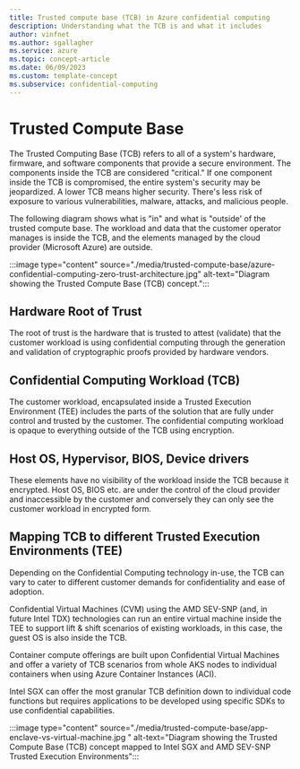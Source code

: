 ```yaml
---
title: Trusted compute base (TCB) in Azure confidential computing
description: Understanding what the TCB is and what it includes
author: vinfnet
ms.author: sgallagher
ms.service: azure
ms.topic: concept-article
ms.date: 06/09/2023
ms.custom: template-concept
ms.subservice: confidential-computing
---
```

# Trusted Compute Base

The Trusted Computing Base (TCB) refers to all of a system's hardware, firmware, and software components that provide a secure environment. The components inside the TCB are considered "critical." If one component inside the TCB is compromised, the entire system's security may be jeopardized. A lower TCB means higher security. There's less risk of exposure to various vulnerabilities, malware, attacks, and malicious people.


The following diagram shows what is "in" and what is "outside' of the trusted compute base. The workload and data that the customer operator manages is inside the TCB, and the elements managed by the cloud provider (Microsoft Azure) are outside. 


:::image type="content" source="./media/trusted-compute-base/azure-confidential-computing-zero-trust-architecture.jpg" alt-text="Diagram showing the Trusted Compute Base (TCB) concept.":::


## Hardware Root of Trust

The root of trust is the hardware that is trusted to attest (validate) that the customer workload is using confidential computing through the generation and validation of cryptographic proofs provided by hardware vendors.

## Confidential Computing Workload (TCB)

The customer workload, encapsulated inside a Trusted Execution Environment (TEE) includes the parts of the solution that are fully under control and trusted by the customer. The confidential computing workload is opaque to everything outside of the TCB using encryption.

## Host OS, Hypervisor, BIOS, Device drivers

These elements have no visibility of the workload inside the TCB because it encrypted. Host OS, BIOS etc. are under the control of the cloud provider and inaccessible by the customer and conversely they can only see the customer workload in encrypted form.

## Mapping TCB to different Trusted Execution Environments (TEE)

Depending on the Confidential Computing technology in-use, the TCB can vary to cater to different customer demands for confidentiality and ease of adoption.

Confidential Virtual Machines (CVM) using the AMD SEV-SNP (and, in future Intel TDX) technologies can run an entire virtual machine inside the TEE to support lift & shift scenarios of existing workloads, in this case, the guest OS is also inside the TCB.

Container compute offerings are built upon Confidential Virtual Machines and offer a variety of TCB scenarios from whole AKS nodes to individual containers when using Azure Container Instances (ACI).

Intel SGX can offer the most granular TCB definition down to individual code functions but requires applications to be developed using specific SDKs to use confidential capabilities. 

:::image type="content" source="./media/trusted-compute-base/app-enclave-vs-virtual-machine.jpg " alt-text="Diagram showing the Trusted Compute Base (TCB) concept mapped to Intel SGX and AMD SEV-SNP Trusted Execution Environments":::


